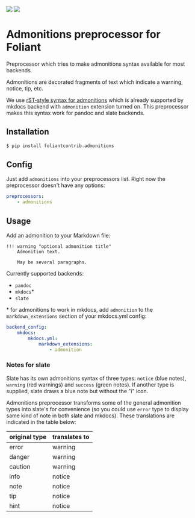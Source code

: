 [![](https://img.shields.io/pypi/v/foliantcontrib.admonitions.svg)](https://pypi.org/project/foliantcontrib.admonitions/)  [![](https://img.shields.io/github/v/tag/foliant-docs/foliantcontrib.admonitions.svg?label=GitHub)](https://github.com/foliant-docs/foliantcontrib.admonitions)

# Admonitions preprocessor for Foliant

Preprocessor which tries to make admonitions syntax available for most backends.

Admonitions are decorated fragments of text which indicate a warning, notice, tip, etc.

We use [rST-style syntax for admonitions](https://python-markdown.github.io/extensions/admonition/) which is already supported by mkdocs backend with `admonition` extension turned on. This preprocessor makes this syntax work for pandoc and slate backends.

## Installation

```bash
$ pip install foliantcontrib.admonitions
```

## Config

Just add `admonitions` into your preprocessors list. Right now the preprocessor doesn't have any options:

```yaml
preprocessors:
    - admonitions
```

## Usage

Add an admonition to your Markdown file:

```
!!! warning "optional admonition title"
    Admonition text.

    May be several paragraphs.
```


Currently supported backends:

- `pandoc`
- `mkdocs`*
- `slate`

\* for admonitions to work in mkdocs, add `admonition` to the `markdown_extensions` section of your mkdocs.yml config:

```yaml
backend_config:
    mkdocs:
        mkdocs.yml:
            markdown_extensions:
                - admonition
```

### Notes for slate

Slate has its own admonitions syntax of three types: `notice` (blue notes), `warning` (red warnings) and `success` (green notes). If another type is supplied, slate draws a blue note but without the "i" icon.

Admonitions preprocessor transforms some of the general admonition types into slate's for convenience (so you could use `error` type to display same kind of note in both slate and mkdocs). These translations are indicated in the table below:

original type | translates to
------------- | -------------
error         | warning
danger        | warning
caution       | warning
info          | notice
note          | notice
tip           | notice
hint          | notice

